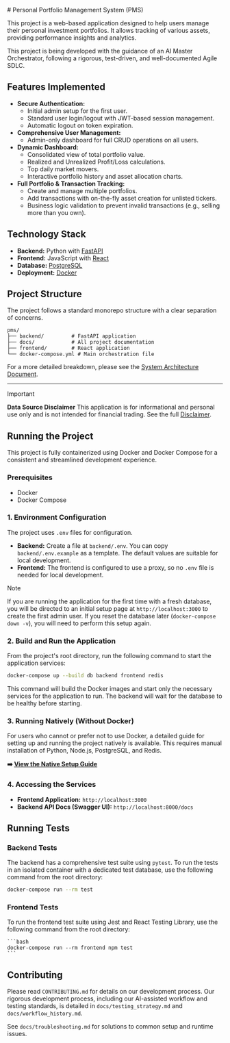 ﻿﻿# Personal Portfolio Management System (PMS)

This project is a web-based application designed to help users manage their personal investment portfolios. It allows tracking of various assets, providing performance insights and analytics.

This project is being developed with the guidance of an AI Master Orchestrator, following a rigorous, test-driven, and well-documented Agile SDLC.

## Features Implemented

*   **Secure Authentication:**
    *   Initial admin setup for the first user.
    *   Standard user login/logout with JWT-based session management.
    *   Automatic logout on token expiration.
*   **Comprehensive User Management:**
    *   Admin-only dashboard for full CRUD operations on all users.
*   **Dynamic Dashboard:**
    *   Consolidated view of total portfolio value.
    *   Realized and Unrealized Profit/Loss calculations.
    *   Top daily market movers.
    *   Interactive portfolio history and asset allocation charts.
*   **Full Portfolio & Transaction Tracking:**
    *   Create and manage multiple portfolios.
    *   Add transactions with on-the-fly asset creation for unlisted tickers.
    *   Business logic validation to prevent invalid transactions (e.g., selling more than you own).

## Technology Stack

-   **Backend:** Python with [FastAPI](https://fastapi.tiangolo.com/)
-   **Frontend:** JavaScript with [React](https://reactjs.org/)
-   **Database:** [PostgreSQL](https://www.postgresql.org/)
-   **Deployment:** [Docker](https://www.docker.com/)

## Project Structure

The project follows a standard monorepo structure with a clear separation of concerns.

```
pms/
├── backend/         # FastAPI application
├── docs/            # All project documentation
├── frontend/        # React application
└── docker-compose.yml # Main orchestration file
```

For a more detailed breakdown, please see the [System Architecture Document](./docs/architecture.md).

---

> [!IMPORTANT]
> **Data Source Disclaimer**
> This application is for informational and personal use only and is not intended for financial trading. See the full [Disclaimer](./docs/DISCLAIMER.md).

## Running the Project

This project is fully containerized using Docker and Docker Compose for a consistent and streamlined development experience.

### Prerequisites
*   Docker
*   Docker Compose

### 1. Environment Configuration

The project uses `.env` files for configuration.

*   **Backend:** Create a file at `backend/.env`. You can copy `backend/.env.example` as a template. The default values are suitable for local development.
*   **Frontend:** The frontend is configured to use a proxy, so no `.env` file is needed for local development.

> [!NOTE]
> If you are running the application for the first time with a fresh database, you will be directed to an initial setup page at `http://localhost:3000` to create the first admin user. If you reset the database later (`docker-compose down -v`), you will need to perform this setup again.

### 2. Build and Run the Application

From the project's root directory, run the following command to start the application services:
```bash
docker-compose up --build db backend frontend redis
```
This command will build the Docker images and start only the necessary services for the application to run. The backend will wait for the database to be healthy before starting.

### 3. Running Natively (Without Docker)
For users who cannot or prefer not to use Docker, a detailed guide for setting up and running the project natively is available. This requires manual installation of Python, Node.js, PostgreSQL, and Redis.

**➡️ [View the Native Setup Guide](./docs/native_setup_guide.md)**

### 4. Accessing the Services

*   **Frontend Application:** `http://localhost:3000`
*   **Backend API Docs (Swagger UI):** `http://localhost:8000/docs`

## Running Tests

### Backend Tests

The backend has a comprehensive test suite using `pytest`. To run the tests in an isolated container with a dedicated test database, use the following command from the root directory:

```bash
docker-compose run --rm test
```

### Frontend Tests

To run the frontend test suite using Jest and React Testing Library, use the following command from the root directory:

    ```bash
    docker-compose run --rm frontend npm test
    ```

## Contributing

Please read `CONTRIBUTING.md` for details on our development process. Our rigorous development process, including our AI-assisted workflow and testing standards, is detailed in `docs/testing_strategy.md` and `docs/workflow_history.md`.

See `docs/troubleshooting.md` for solutions to common setup and runtime issues.